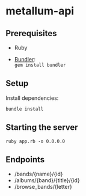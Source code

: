 # metallum-api

## Prerequisites

* Ruby

* [Bundler](https://bundler.io/):  
`gem install bundler`

## Setup

Install dependencies: 

`bundle install`

## Starting the server

`ruby app.rb -o 0.0.0.0`

## Endpoints

- /bands/{name}/{id}
- /albums/{band}/{title}/{id}
- /browse_bands/{letter}
